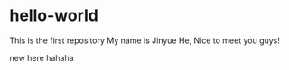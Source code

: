 # hello-world
This is the first repository
My name is Jinyue He, Nice to meet you guys!

new here
hahaha
